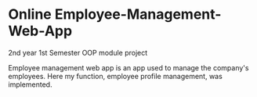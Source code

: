 # Online Employee-Management-Web-App
2nd year 1st Semester OOP module project

Employee management web app is an app used to manage the company's employees. Here my function, employee profile management, was implemented.
